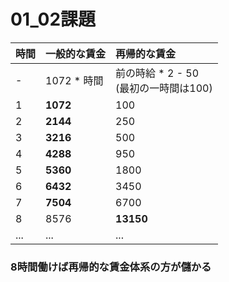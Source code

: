 # 01_02課題
|時間| 一般的な賃金 | 再帰的な賃金 |
| :---- | :---- | :---- |
| - | 1072 * 時間 | 前の時給 * 2 - 50  <br> (最初の一時間は100)|
| 1 | **1072** | 100 |
| 2 | **2144** | 250 |
| 3 | **3216** | 500 |
| 4 | **4288** | 950 |
| 5 | **5360** | 1800 |
| 6 | **6432** | 3450 |
| 7 | **7504** | 6700 |
| 8 | 8576 | **13150** |
| ... | ... | ... |

### 8時間働けば再帰的な賃金体系の方が儲かる

